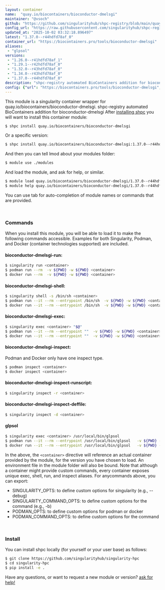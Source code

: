 ```yaml
---
layout: container
name:  "quay.io/biocontainers/bioconductor-dmelsgi"
maintainer: "@vsoch"
github: "https://github.com/singularityhub/shpc-registry/blob/main/quay.io/biocontainers/bioconductor-dmelsgi/container.yaml"
config_url: "https://raw.githubusercontent.com/singularityhub/shpc-registry/main/quay.io/biocontainers/bioconductor-dmelsgi/container.yaml"
updated_at: "2025-10-02 03:32:18.896497"
latest: "1.37.0--r44hdfd78af_0"
container_url: "https://biocontainers.pro/tools/bioconductor-dmelsgi"
aliases:
 - "glpsol"
versions:
 - "1.26.0--r41hdfd78af_1"
 - "1.29.1--r42hdfd78af_0"
 - "1.32.0--r43hdfd78af_0"
 - "1.34.0--r43hdfd78af_0"
 - "1.37.0--r44hdfd78af_0"
description: "shpc-registry automated BioContainers addition for bioconductor-dmelsgi"
config: {"url": "https://biocontainers.pro/tools/bioconductor-dmelsgi", "maintainer": "@vsoch", "description": "shpc-registry automated BioContainers addition for bioconductor-dmelsgi", "latest": {"1.37.0--r44hdfd78af_0": "sha256:13c9dc59fa78e71e3c032a61504a7fd5472fb98b1a0b0ecf839e151ecea909b1"}, "tags": {"1.26.0--r41hdfd78af_1": "sha256:09100acbc06a941981dbdfc404455e793398feb27a0c4b025fd72aae7049f044", "1.29.1--r42hdfd78af_0": "sha256:9df82b739d7a47582f2898c5f4a12e276b89d7b9c556761b9412f034b0fe6f40", "1.32.0--r43hdfd78af_0": "sha256:0ded75289837dc4f24b3e5a1544601e4fde4b7a965b914ae114d60333c96be6d", "1.34.0--r43hdfd78af_0": "sha256:7c877d0ccf508c0e219aaa20a9a7ca3cf33fb69f73455351dde5a49ef0ce8b1e", "1.37.0--r44hdfd78af_0": "sha256:13c9dc59fa78e71e3c032a61504a7fd5472fb98b1a0b0ecf839e151ecea909b1"}, "docker": "quay.io/biocontainers/bioconductor-dmelsgi", "aliases": {"glpsol": "/usr/local/bin/glpsol"}}
---
```


This module is a singularity container wrapper for quay.io/biocontainers/bioconductor-dmelsgi.
shpc-registry automated BioContainers addition for bioconductor-dmelsgi
After [installing shpc](#install) you will want to install this container module:


```bash
$ shpc install quay.io/biocontainers/bioconductor-dmelsgi
```

Or a specific version:

```bash
$ shpc install quay.io/biocontainers/bioconductor-dmelsgi:1.37.0--r44hdfd78af_0
```

And then you can tell lmod about your modules folder:

```bash
$ module use ./modules
```

And load the module, and ask for help, or similar.

```bash
$ module load quay.io/biocontainers/bioconductor-dmelsgi/1.37.0--r44hdfd78af_0
$ module help quay.io/biocontainers/bioconductor-dmelsgi/1.37.0--r44hdfd78af_0
```

You can use tab for auto-completion of module names or commands that are provided.

<br>

### Commands

When you install this module, you will be able to load it to make the following commands accessible.
Examples for both Singularity, Podman, and Docker (container technologies supported) are included.

#### bioconductor-dmelsgi-run:

```bash
$ singularity run <container>
$ podman run --rm  -v ${PWD} -w ${PWD} <container>
$ docker run --rm  -v ${PWD} -w ${PWD} <container>
```

#### bioconductor-dmelsgi-shell:

```bash
$ singularity shell -s /bin/sh <container>
$ podman run --it --rm --entrypoint /bin/sh  -v ${PWD} -w ${PWD} <container>
$ docker run --it --rm --entrypoint /bin/sh  -v ${PWD} -w ${PWD} <container>
```

#### bioconductor-dmelsgi-exec:

```bash
$ singularity exec <container> "$@"
$ podman run --it --rm --entrypoint ""  -v ${PWD} -w ${PWD} <container> "$@"
$ docker run --it --rm --entrypoint ""  -v ${PWD} -w ${PWD} <container> "$@"
```

#### bioconductor-dmelsgi-inspect:

Podman and Docker only have one inspect type.

```bash
$ podman inspect <container>
$ docker inspect <container>
```

#### bioconductor-dmelsgi-inspect-runscript:

```bash
$ singularity inspect -r <container>
```

#### bioconductor-dmelsgi-inspect-deffile:

```bash
$ singularity inspect -d <container>
```


#### glpsol

```bash
$ singularity exec <container> /usr/local/bin/glpsol
$ podman run --it --rm --entrypoint /usr/local/bin/glpsol   -v ${PWD} -w ${PWD} <container> -c " $@"
$ docker run --it --rm --entrypoint /usr/local/bin/glpsol   -v ${PWD} -w ${PWD} <container> -c " $@"
```



In the above, the `<container>` directive will reference an actual container provided
by the module, for the version you have chosen to load. An environment file in the
module folder will also be bound. Note that although a container
might provide custom commands, every container exposes unique exec, shell, run, and
inspect aliases. For anycommands above, you can export:

 - SINGULARITY_OPTS: to define custom options for singularity (e.g., --debug)
 - SINGULARITY_COMMAND_OPTS: to define custom options for the command (e.g., -b)
 - PODMAN_OPTS: to define custom options for podman or docker
 - PODMAN_COMMAND_OPTS: to define custom options for the command

<br>

### Install

You can install shpc locally (for yourself or your user base) as follows:

```bash
$ git clone https://github.com/singularityhub/singularity-hpc
$ cd singularity-hpc
$ pip install -e .
```

Have any questions, or want to request a new module or version? [ask for help!](https://github.com/singularityhub/singularity-hpc/issues)